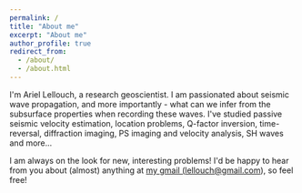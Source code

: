 ```yaml
---
permalink: /
title: "About me"
excerpt: "About me"
author_profile: true
redirect_from: 
  - /about/
  - /about.html
---
```


I'm Ariel Lellouch, a research geoscientist. I am passionated about seismic wave propagation, and more importantly - what can we infer from the subsurface properties when recording these waves. I've studied passive seismic velocity estimation, location problems, Q-factor inversion, time-reversal, diffraction imaging, PS imaging and velocity analysis, SH waves and more...

I am always on the look for new, interesting problems! I'd be happy to hear from you about (almost) anything at <a href="mailto:lellouch@gmail.com">my gmail (lellouch@gmail.com)</a>, so feel free!
